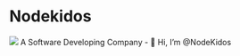 <h1> Nodekidos </h1>
<img src='https://camo.githubusercontent.com/0593f3710cc08cf84bb250622de01e194dc79bb2657861b5da405c708dd15835/68747470733a2f2f7777772e616d6562612e636f6d2e75792f77702d636f6e74656e742f75706c6f6164732f323031362f30332f616e696d6163696f6e2d6c6f626f2d322e676966'/>
 A Software Developing Company
- 👋 Hi, I’m @NodeKidos

<!---
NodeKidos/NodeKidos is a ✨ special ✨ repository because its `README.md` (this file) appears on your GitHub profile.
You can click the Preview link to take a look at your changes.
--->
